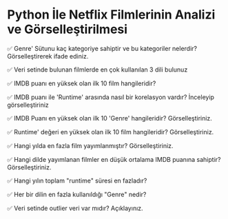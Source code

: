 # Python İle Netflix Filmlerinin Analizi ve Görselleştirilmesi


✅ Genre' Sütunu kaç kategoriye sahiptir ve bu kategoriler nelerdir? Görselleştirerek ifade ediniz.

✅ Veri setinde bulunan filmlerde en çok kullanılan 3 dili bulunuz

✅ IMDB puanı en yüksek olan ilk 10 film hangileridir?

✅ IMDB puanı ile 'Runtime' arasında nasıl bir korelasyon vardır? İnceleyip görselleştiriniz

✅ IMDB Puanı en yüksek olan ilk 10 'Genre' hangileridir? Görselleştiriniz.

✅ Runtime' değeri en yüksek olan ilk 10 film hangileridir? Görselleştiriniz.

✅ Hangi yılda en fazla film yayımlanmıştır? Görselleştiriniz.

✅ Hangi dilde yayımlanan filmler en düşük ortalama IMDB puanına sahiptir? Görselleştiriniz.

✅ Hangi yılın toplam "runtime" süresi en fazladır?

✅ Her bir dilin en fazla kullanıldığı "Genre" nedir?

✅ Veri setinde outlier veri var mıdır? Açıklayınız.

